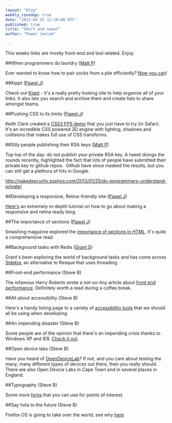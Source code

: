```yaml
---
layout: "blog"
weekly_roundup: true
date: "2013-01-25 12:20:00 UTC"
published: true
title: "Short and sweet"
author: "Pawel Janiak"

---
```


This weeks links are mostly front-end and tool related. Enjoy.

##When programmers do laundry ([Matt P](http://www.unboxedconsulting.com/people/matt-peperell))

Ever wanted to know how to pair socks from a pile efficiently? [Now you can](http://stackoverflow.com/questions/14415881/how-to-pair-socks-from-a-pile-efficiently)!

##Kippt ([Pawel J](http://www.unboxedconsulting.com/people/pawel-janiak))

Check out [Kippt](http://www.kippt.com) - it's a really pretty looking site to help organize all of your links. It also lets you search and archive them and create lists to share amongst teams.

##Pushing CSS to its limits ([Pawel J](http://www.unboxedconsulting.com/people/pawel-janiak))

Keith Clark created a [CSS3 FPS demo](http://keithclark.co.uk/labs/css3-fps/) that you just have to try (in Safari). It's an incredible CSS powered 3D engine with lighting, shadows and collisions that makes full use of CSS transforms.

##Silly people publishing their RSA keys ([Matt P](http://www.unboxedconsulting.com/people/matt-peperell))

Top top of the day: do not publish your private RSA key. A tweet doings the rounds recently, highlighted the fact that lots of people have submitted their private key to github repos.  Github have since masked the results, but you can still get a plethora of hits in Google. 

http://nakedsecurity.sophos.com/2013/01/25/do-programmers-understand-private/

##Developing a responsive, Retina-friendly site ([Pawel J](http://www.unboxedconsulting.com/people/pawel-janiak))

[Here's](http://paulstamatiou.com/responsive-retina-blog-development-part-1) an extremely in-depth tutorial on how to go about making a responsive and retina ready blog.

##The importance of sections ([Pawel J](http://www.unboxedconsulting.com/people/pawel-janiak))

Smashing magazine explored the [importance of sections in HTML](
http://coding.smashingmagazine.com/2013/01/18/the-importance-of-sections). It's quite a comprehensive read

##Background tasks with Redis ([Grant S](http://www.unboxedconsulting.com/people/grant-speelman))

Grant's been exploring the world of background tasks and has come across [Sidekiq](http://mperham.github.com/sidekiq/), an alternative to Resque that uses threading.

##Front-end performance (Steve B)

The infamous Harry Roberts wrote a not-so-tiny article about [front end performance](http://csswizardry.com/2013/01/front-end-performance-for-web-designers-and-front-end-developers/). Definitely worth a read during a coffee break.

##All about accessibility (Steve B)

Here's a handy listing page to a variety of [accessibility tools](http://www.interactiveaccessibility.com/blog/accessibility-checkers) that we should all be using when developing.

##An impending disaster (Steve B)

Some people are of the opinion that there's an impending crisis thanks to Windows XP and IE8. [Check it out](http://www.troyhunt.com/2013/01/the-impending-crisis-that-is-windows-xp.html).

##Open device labs (Steve B)

Have you heard of [OpenDeviceLab](http://opendevicelab.com/)? If not, and you care about testing the many, many different types of devices out there, then you really should. There are also Open Device Labs in Cape Town and in several places in England.

##Typography (Steve B)

Some more [fonts](http://mapbox.com/maki/) that you can use for points of interest.

##Say hola to the future (Steve B)

Firefox OS is going to take over the world, see why [here](http://www.geeksphone.com/)
